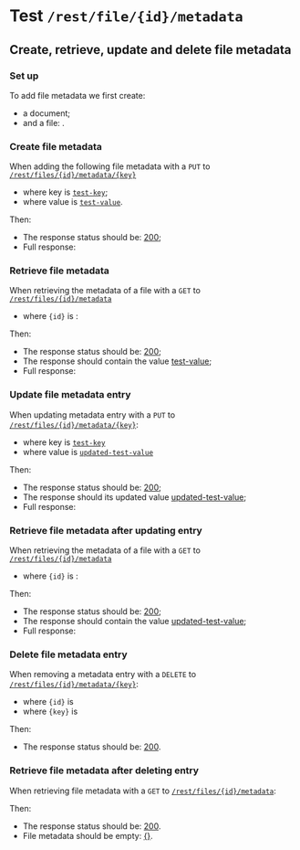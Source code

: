 # Test `/rest/file/{id}/metadata`

## Create, retrieve, update and delete file metadata

### Set up

[ ](- "createDocument()")
[ ](- "#fileId=createFile()")

To add file metadata we first create: 
  
  - a document;
  - and a file: [ ](- "c:echo=#fileId").

### Create file metadata
When adding the following file metadata with a `PUT` to [`/rest/files/{id}/metadata/{key}`](- "#createEndpoint")

 - where key is [`test-key`](- "#metadataKey");
 - where value is [`test-value`](- "#metadataValue").

[ ](- "#createResult=create(#createEndpoint, #fileId, #metadataKey, #metadataValue)")

Then:

 - The response status should be: [200](- "?=#createResult.status");
 - Full response:
 
[ ](- "ext:embed=#createResult.body")

### Retrieve file metadata
When retrieving the metadata of a file with a `GET` to [`/rest/files/{id}/metadata`](- "#getEndpoint") 

 - where `{id}` is [ ](- "c:echo=#fileId"):

[ ](- "#retrieveResult=retrieve(#getEndpoint, #fileId, #metadataKey)")

Then:

 - The response status should be: [200](- "?=#retrieveResult.status");
 - The response should contain the value [test-value](- "?=#retrieveResult.value");
 - Full response:

[ ](- "ext:embed=#retrieveResult.body")

### Update file metadata entry
When updating metadata entry with a `PUT` to [`/rest/files/{id}/metadata/{key}`](- "#updateEndpoint"):

 - where key is [`test-key`](- "#metadataKey")
 - where value is [`updated-test-value`](- "#updatedMetadataValue")

[ ](- "#updateResult=update(#updateEndpoint, #fileId, #metadataKey, #updatedMetadataValue)")
Then:

 - The response status should be: [200](- "?=#retrieveResult.status");
 - The response should its updated value [updated-test-value](- "?=#updateResult.value");
 - Full response:

[ ](- "ext:embed=#updateResult.body")

### Retrieve file metadata after updating entry
When retrieving the metadata of a file with a `GET` to [`/rest/files/{id}/metadata`](- "#getEndpoint") 

 - where `{id}` is [ ](- "c:echo=#fileId"):

[ ](- "#updatedReadResult=retrieve(#getEndpoint, #fileId, #metadataKey)")

Then:

 - The response status should be: [200](- "?=#updatedReadResult.status");
 - The response should contain the value [updated-test-value](- "?=#updatedReadResult.value");
 - Full response:

[ ](- "ext:embed=#updatedReadResult.body")

### Delete file metadata entry
When removing a metadata entry with a `DELETE` to [`/rest/files/{id}/metadata/{key}`](- "#deleteEndpoint"):

 - where `{id}` is [ ](- "c:echo=#fileId")
 - where `{key}` is [ ](- "c:echo=#metadataKey")

[ ](- "#deleteResult=delete(#deleteEndpoint, #fileId, #metadataKey)")

Then:

 - The response status should be: [200](- "?=#deleteResult.status").

### Retrieve file metadata after deleting entry
When retrieving file metadata with a `GET` to [`/rest/files/{id}/metadata`](- "#getEndpoint"):

[ ](- "#retrieveAfterDeleteResult=retrieveAfterDelete(#getEndpoint, #fileId)")

Then:

 - The response status should be: [200](- "?=#retrieveAfterDeleteResult.status").
 - File metadata should be empty: [{}](- "?=#retrieveAfterDeleteResult.body").

